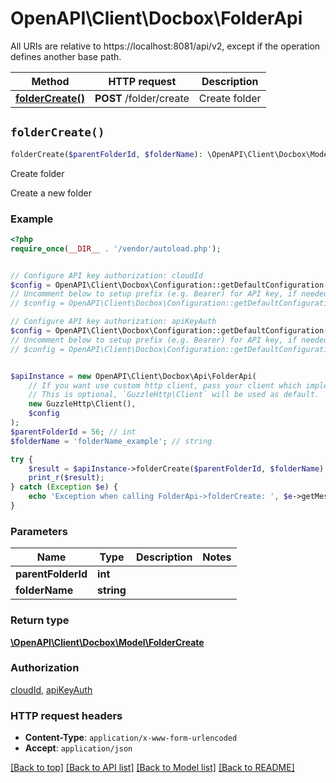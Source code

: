 # OpenAPI\Client\Docbox\FolderApi

All URIs are relative to https://localhost:8081/api/v2, except if the operation defines another base path.

| Method | HTTP request | Description |
| ------------- | ------------- | ------------- |
| [**folderCreate()**](FolderApi.md#folderCreate) | **POST** /folder/create | Create folder |


## `folderCreate()`

```php
folderCreate($parentFolderId, $folderName): \OpenAPI\Client\Docbox\Model\FolderCreate
```

Create folder

Create a new folder

### Example

```php
<?php
require_once(__DIR__ . '/vendor/autoload.php');


// Configure API key authorization: cloudId
$config = OpenAPI\Client\Docbox\Configuration::getDefaultConfiguration()->setApiKey('Cloud-ID', 'YOUR_API_KEY');
// Uncomment below to setup prefix (e.g. Bearer) for API key, if needed
// $config = OpenAPI\Client\Docbox\Configuration::getDefaultConfiguration()->setApiKeyPrefix('Cloud-ID', 'Bearer');

// Configure API key authorization: apiKeyAuth
$config = OpenAPI\Client\Docbox\Configuration::getDefaultConfiguration()->setApiKey('API-Key', 'YOUR_API_KEY');
// Uncomment below to setup prefix (e.g. Bearer) for API key, if needed
// $config = OpenAPI\Client\Docbox\Configuration::getDefaultConfiguration()->setApiKeyPrefix('API-Key', 'Bearer');


$apiInstance = new OpenAPI\Client\Docbox\Api\FolderApi(
    // If you want use custom http client, pass your client which implements `GuzzleHttp\ClientInterface`.
    // This is optional, `GuzzleHttp\Client` will be used as default.
    new GuzzleHttp\Client(),
    $config
);
$parentFolderId = 56; // int
$folderName = 'folderName_example'; // string

try {
    $result = $apiInstance->folderCreate($parentFolderId, $folderName);
    print_r($result);
} catch (Exception $e) {
    echo 'Exception when calling FolderApi->folderCreate: ', $e->getMessage(), PHP_EOL;
}
```

### Parameters

| Name | Type | Description  | Notes |
| ------------- | ------------- | ------------- | ------------- |
| **parentFolderId** | **int**|  | |
| **folderName** | **string**|  | |

### Return type

[**\OpenAPI\Client\Docbox\Model\FolderCreate**](../Model/FolderCreate.md)

### Authorization

[cloudId](../../README.md#cloudId), [apiKeyAuth](../../README.md#apiKeyAuth)

### HTTP request headers

- **Content-Type**: `application/x-www-form-urlencoded`
- **Accept**: `application/json`

[[Back to top]](#) [[Back to API list]](../../README.md#endpoints)
[[Back to Model list]](../../README.md#models)
[[Back to README]](../../README.md)
